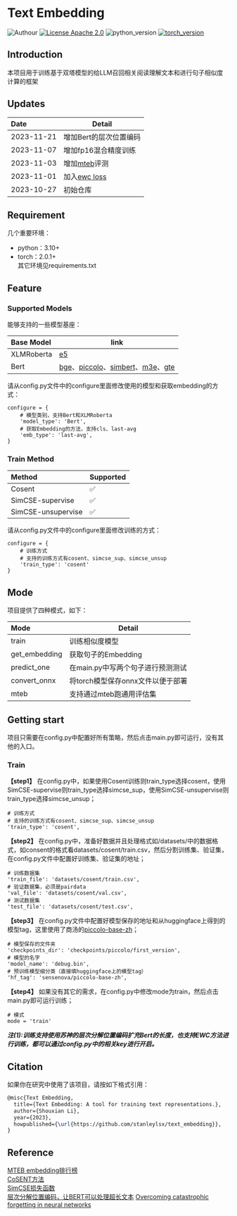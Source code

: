 # Text Embedding
![Authour](https://img.shields.io/badge/Author-stanleylsx-red.svg) 
[![License Apache 2.0](https://img.shields.io/badge/license-Apache%202.0-blue.svg)](LICENSE)
![python_version](https://img.shields.io/badge/Python-3.10%2B-green.svg)
[![torch_version](https://img.shields.io/badge/torch-2.0%2B-pink.svg)](requirements.txt)  

## Introduction
本项目用于训练基于双塔模型的给LLM召回相关阅读理解文本和进行句子相似度计算的框架


## Updates
Date| Detail
:---|---
2023-11-21|增加Bert的层次位置编码
2023-11-07|增加fp16混合精度训练
2023-11-03|增加[mteb](https://github.com/embeddings-benchmark/mteb)评测
2023-11-01|加入[ewc loss](https://arxiv.org/abs/1612.00796)
2023-10-27|初始仓库

## Requirement
几个重要环境：
* python：3.10+  
* torch：2.0.1+  
其它环境见requirements.txt  

## Feature

### Supported Models
能够支持的一些模型基座：  

Base Model|link
:---------|--------
XLMRoberta|[e5](https://huggingface.co/intfloat/multilingual-e5-base)
Bert      |[bge](https://huggingface.co/BAAI/bge-base-zh-v1.5)、[piccolo](https://huggingface.co/sensenova/piccolo-base-zh)、[simbert](https://huggingface.co/WangZeJun/simbert-base-chinese)、[m3e](https://huggingface.co/moka-ai/m3e-base)、[gte](https://huggingface.co/thenlper/gte-base-zh)

请从config.py文件中的configure里面修改使用的模型和获取embedding的方式：
```
configure = {
    # 模型类别，支持Bert和XLMRoberta
    'model_type': 'Bert',
    # 获取Embedding的方法，支持cls、last-avg
    'emb_type': 'last-avg',
}
```

### Train Method
Method            |Supported| 
:-----------------|---------|
Cosent            | ✅     |
SimCSE-supervise  | ✅     |
SimCSE-unsupervise| ✅     |

请从config.py文件中的configure里面修改训练的方式：
```
configure = {
    # 训练方式
    # 支持的训练方式有cosent、simcse_sup、simcse_unsup
    'train_type': 'cosent'
}
```

## Mode  
项目提供了四种模式，如下： 

Mode              |Detail                           | 
:-----------------|---------------------------------|
train             | 训练相似度模型                   |
get_embedding     | 获取句子的Embedding              |
predict_one       | 在main.py中写两个句子进行预测测试 |
convert_onnx      | 将torch模型保存onnx文件以便于部署 |
mteb              | 支持通过mteb跑通用评估集         |

## Getting start
项目只需要在config.py中配置好所有策略，然后点击main.py即可运行，没有其他的入口。  
### Train  
**【step1】** 在config.py中，如果使用Cosent训练则train_type选择cosent，使用SimCSE-supervise则train_type选择simcse_sup，使用SimCSE-unsupervise则train_type选择simcse_unsup；
```
# 训练方式
# 支持的训练方式有cosent、simcse_sup、simcse_unsup
'train_type': 'cosent',
```
**【step2】** 在config.py中，准备好数据并且处理格式如/datasets/中的数据格式，如consent的格式看datasets/cosent/train.csv，然后分割训练集、验证集，在config.py文件中配置好训练集、验证集的地址；
```
# 训练数据集
'train_file': 'datasets/cosent/train.csv',
# 验证数据集，必须是pairdata
'val_file': 'datasets/cosent/val.csv',
# 测试数据集
'test_file': 'datasets/cosent/test.csv',
```
**【step3】** 
在config.py文件中配置好模型保存的地址和从huggingface上得到的模型tag，这里使用了商汤的[piccolo-base-zh](https://huggingface.co/sensenova/piccolo-base-zh)；
```
# 模型保存的文件夹
'checkpoints_dir': 'checkpoints/piccolo/first_version',
# 模型的名字
'model_name': 'debug.bin',
# 预训练模型细分类（直接填huggingface上的模型tag）
'hf_tag': 'sensenova/piccolo-base-zh',
```
**【step4】**
如果没有其它的需求，在config.py中修改mode为train，然后点击main.py即可运行训练；
```
# 模式
mode = 'train'
```

***注(1):训练支持使用苏神的层次分解位置编码扩充Bert的长度，也支持EWC方法进行训练，都可以通过config.py中的相关key进行开启。***

## Citation

如果你在研究中使用了该项目，请按如下格式引用：

```latex
@misc{Text Embedding,
  title={Text Embedding: A tool for training text representations.},
  author={Shouxian Li},
  year={2023},
  howpublished={\url{https://github.com/stanleylsx/text_embedding}},
}
```

## Reference
[MTEB embedding排行榜](https://huggingface.co/spaces/mteb/leaderboard)  
[CoSENT方法](https://kexue.fm/archives/8847)  
[SimCSE损失函数](https://github.com/yangjianxin1/SimCSE)  
[层次分解位置编码，让BERT可以处理超长文本](https://www.spaces.ac.cn/archives/7947)
[Overcoming catastrophic forgetting in neural networks](https://arxiv.org/abs/1612.00796)